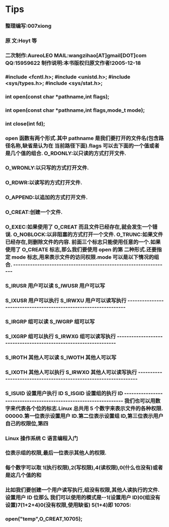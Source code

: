 # Tips
### 整理编写:007xiong
### 原 文:Hoyt 等
### 二次制作:AureoLEO MAIL:wangzihao[AT]gmail[DOT]com QQ:15959622 制作说明:本书版权归原文作者!2005-12-18

### #include <fcntl.h>; #include <unistd.h>; #include <sys/types.h>; #include <sys/stat.h>;
### int open(const char *pathname,int flags);
### int open(const char *pathname,int flags,mode_t mode);
### int close(int fd);
### open 函数有两个形式.其中 pathname 是我们要打开的文件名(包含路径名称,缺省是认为在 当前路径下面).flags 可以去下面的一个值或者是几个值的组合. O_RDONLY:以只读的方式打开文件.
### O_WRONLY:以只写的方式打开文件.
### O_RDWR:以读写的方式打开文件.
### O_APPEND:以追加的方式打开文件.
### O_CREAT:创建一个文件.
### O_EXEC:如果使用了 O_CREAT 而且文件已经存在,就会发生一个错误. O_NOBLOCK:以非阻塞的方式打开一个文件. O_TRUNC:如果文件已经存在,则删除文件的内容. 前面三个标志只能使用任意的一个.如果使用了 O_CREATE 标志,那么我们要使用 open 的第 二种形式.还要指定 mode 标志,用来表示文件的访问权限.mode 可以是以下情况的组合. -----------------------------------------------------------------
### S_IRUSR 用户可以读 S_IWUSR 用户可以写
### S_IXUSR 用户可以执行 S_IRWXU 用户可以读写执行 -----------------------------------------------------------------
### S_IRGRP 组可以读 S_IWGRP 组可以写
### S_IXGRP 组可以执行 S_IRWXG 组可以读写执行 -----------------------------------------------------------------
### S_IROTH 其他人可以读 S_IWOTH 其他人可以写
### S_IXOTH 其他人可以执行 S_IRWXO 其他人可以读写执行 -----------------------------------------------------------------
### S_ISUID 设置用户执行 ID S_ISGID 设置组的执行 ID ----------------------------------------------------------------- 我们也可以用数字来代表各个位的标志.Linux 总共用 5 个数字来表示文件的各种权限. 00000.第一位表示设置用户 ID.第二位表示设置组 ID,第三位表示用户自己的权限位,第四
### Linux 操作系统 C 语言编程入门
### 位表示组的权限,最后一位表示其他人的权限.
### 每个数字可以取 1(执行权限),2(写权限),4(读权限),0(什么也没有)或者是这几个值的和
### 比如我们要创建一个用户读写执行,组没有权限,其他人读执行的文件.设置用户 ID 位那么 我们可以使用的模式是--1(设置用户 ID)0(组没有设置)7(1+2+4)0(没有权限,使用缺省) 5(1+4)即 10705:
### open("temp",O_CREAT,10705);